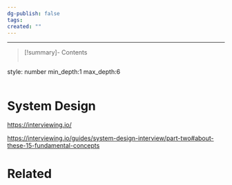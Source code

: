 ```yaml
---
dg-publish: false
tags: 
created: ""
---
```

---
>[!summary]- Contents
>```toc
style: number
min_depth:1
max_depth:6 
>```

# System Design
https://interviewing.io/


https://interviewing.io/guides/system-design-interview/part-two#about-these-15-fundamental-concepts
# Related
